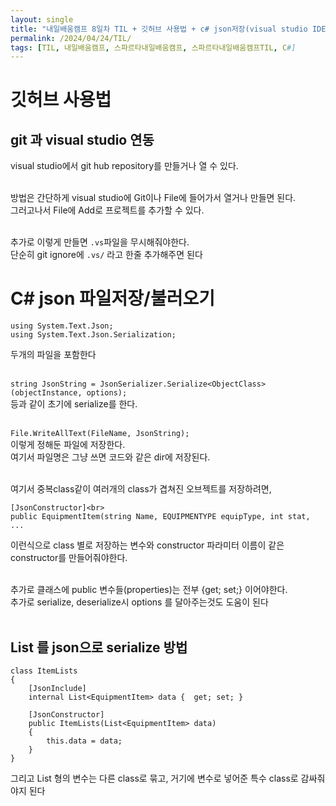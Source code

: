 ```yaml
---
layout: single
title: "내일배움캠프 8일차 TIL + 깃허브 사용법 + c# json저장(visual studio IDE)"
permalink: /2024/04/24/TIL/
tags: [TIL, 내일배움캠프, 스파르타내일배움캠프, 스파르타내일배움캠프TIL, C#]
---
```


# 깃허브 사용법
## git 과 visual studio 연동
visual studio에서 git hub repository를 만들거나 열 수 있다.<br><br>

방법은 간단하게 visual studio에 Git이나 File에 들어가서 열거나 만들면 된다.<br>
그러고나서 File에 Add로 프로젝트를 추가할 수 있다.<br><br>

추가로 이렇게 만들면 `.vs`파일을 무시해줘야한다.<br>
단순히 git ignore에 `.vs/` 라고 한줄 추가해주면 된다

# C# json 파일저장/불러오기
```
using System.Text.Json;
using System.Text.Json.Serialization;
```
두개의 파일을 포함한다<br><br>

`string JsonString = JsonSerializer.Serialize<ObjectClass>(objectInstance, options); `<br>
등과 같이 초기에 serialize를 한다.<br><br>

`File.WriteAllText(FileName, JsonString);`<br>
이렇게 정해둔 파일에 저장한다.<br>
여기서 파일명은 그냥 쓰면 코드와 같은 dir에 저장된다.<br><br>

여기서 중복class같이 여러개의 class가 겹쳐진 오브젝트를 저장하려면,<br>
```
[JsonConstructor]<br>
public EquipmentItem(string Name, EQUIPMENTYPE equipType, int stat, ...
```
이런식으로 class 별로 저장하는 변수와 constructor 파라미터 이름이 같은 constructor를 만들어줘야한다.<br><br>

추가로 클래스에 public 변수들(properties)는 전부 {get; set;} 이어야한다.<br>
추가로 serialize, deserialize시 options 를 달아주는것도 도움이 된다<br><br>

## List 를 json으로 serialize 방법
```
class ItemLists
{
	[JsonInclude]
	internal List<EquipmentItem> data {  get; set; }

	[JsonConstructor]
	public ItemLists(List<EquipmentItem> data)
	{
		this.data = data;
	}
}
```

그리고 List<UserClass> 형의 변수는 다른 class로 묶고, 거기에 변수로 넣어준 특수 class로 감싸줘야지 된다
